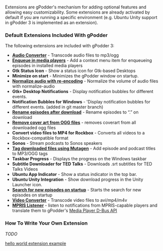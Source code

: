 Extensions are gPodder's mechanism for adding optional features and allowing easy customizability. Some extensions are already activated by default if you are running a specific environment (e.g. Ubuntu Unity support in gPodder 3 is implemented as an extension).

### Default Extensions Included With gPodder

The following extensions are included with gPodder 3:

-   [**Audio Converter**] - Transcode audio files to mp3/ogg
-   [**Enqueue in media players**] - Add a context menu item for enqueueing episodes in installed media players
-   **Gtk Status Icon** - Show a status icon for Gtk-based Desktops
-   **Minimize on start** - Minimizes the gPodder window on startup.
-   [**Normalize audio with re-encoding**] - Normalize the volume of audio files with normalize-audio
-   **Gtk+ Desktop Notifications** - Display notification bubbles for different events.
-   **Notification Bubbles for Windows** - 'Display notification bubbles for different events. (added in git master branch)
-   [**Rename episodes after download**] - Rename episodes to “<Episode Title>.<ext>” on download
-   [**Remove cover art from OGG files**] - removes coverart from all downloaded ogg files
-   **Convert video files to MP4 for Rockbox** - Converts all videos to a Rockbox-compatible format
-   **Sonos** - Stream podcasts to Sonos speakers
-   [**Tag downloaded files using Mutagen**] - Add episode and podcast titles to MP3/OGG tags
-   **Taskbar Progress** - Displays the progress on the Windows taskbar
-   **Subtitle Downloader for TED Talks** - Downloads .srt subtitles for TED Talks Videos
-   **Ubuntu App Indicator** - Show a status indicator in the top bar.
-   **Ubuntu Unity Integration** - Show download progress in the Unity Launcher icon.
-   [**Search for new episodes on startup**] - Starts the search for new episodes on startup
-   [**Video Converter**] - Transcode video files to avi/mp4/m4v
-   [**MPRIS Listener**] - listen to notifications from MPRIS-capable players and translate them to gPodder's [Media Player D-Bus API]

### How To Write Your Own Extension

*TODO*

[hello world extension example]

[**Audio Converter**]: extensions/audioconverter.md
[**Enqueue in media players**]: extensions/enqueueinmediaplayer.md
[**Normalize audio with re-encoding**]: extensions/normalizeaudio.md
[**Rename episodes after download**]: extensions/renameafterdownload.md
[**Remove cover art from OGG files**]: extensions/removeoggcover.md
[**Tag downloaded files using Mutagen**]: extensions/tagging.md
[**Search for new episodes on startup**]: extensions/searchepisodeonstartup.md
[**Video Converter**]: extensions/videoconverter.md
[**MPRIS Listener**]: extensions/mprislistener.md
[Media Player D-Bus API]: https://github.com/gpodder/gpodder/commit/ab48ea24f29a3d237396848520d27b3dba23635d
[hello world extension example]: https://github.com/gpodder/gpodder/blob/master/share/gpodder/examples/hello_world.py
